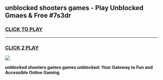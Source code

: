 
## unblocked shooters games - Play Unblocked Gmaes & Free #7s3dr
<h3>
<a href="https://premium.freeplayer.one?title=unblocked_shooters_games&ref=01M">CLICK TO PLAY</a></h3>
<hr>

<h3>
<a href="https://premium.freeplayer.one?title=unblocked_shooters_games&ref=01M">CLICK 2 PLAY</a>
  
</h3>

<a href="https://premium.freeplayer.one?title=unblocked_shooters_games&ref=01M"><img src="https://clearcache.store/games.png"></a>


**unblocked shooters games games unblocked: Your Gateway to Fun and Accessible Online Gaming**
